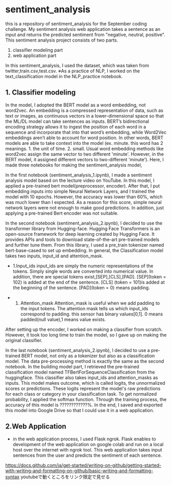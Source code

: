 # sentiment_analysis
this is a repository of sentiment_analysis for the September coding challenge.
My sentiment analysis web application takes a sentence as an input and returns the predicted sentiment from "negative, neutral, positive".
This sentiment analysis project consists of two parts.
1. classifier modeling part
1. web application part

In this sentiment_analysis, I used the dataset, which was taken from twitter,train.csv,test.csv.
※As a practice of NLP, I worked on the text_classification model in the NLP_practice notebook.

## 1. Classifier modeling
 In the model, I adopted the BERT model as a word embedding, not word2vec. An embedding is a compressed representation of data, such as text or images, as continuous vectors in a lower-dimensional space so that the ML/DL model can take sentences as inputs. BERT’s bidirectional encoding strategy allows it to ingest the position of each word in a sequence and incorporate that into that word’s embedding, while Word2Vec embeddings aren’t able to account for word position. In other words, BERT models are able to take context into the model (ex. minute. this word has 2 meanings. 1. the unit of time. 2. small. Usual word embedding methods like word2vec assign the same vector to two different 'minute'. However, in the BERT model, it assigned different vectors to two-different 'minute').
Here, I made three notebooks for making the sentiment_analysis model,

In the first notebook (sentiment_analysis_1.ipynb), I made a sentiment analysis model based on the lecture video on YouTube. In this model, I applied a pre-trained bert model(preprocessor, encoder). After that, I put embedding inputs into simple Neural Network Layers, and I trained the model with 10 epochs. However, the accuracy was lower than 60%, which  was much lower than I expected. As a reason for this score, simple neural network layers were not enough to make good predictions. In addition, just applying a pre-trained Bert encoder was not suitable.

In the second notebook (sentiment_analysis_2.ipynb), I decided to use the transformer library from Hugging-face. Hugging Face Transformers is an open-source framework for deep learning created by Hugging Face. It provides APIs and tools to download state-of-the-art pre-trained models and further tune them. From this library, I used a pre_train tokenizer named bert-base-cased to set up embedding. In general, the Classification model takes two inputs, input_id and attention_mask. 


- 1.Input_ids
    input_ids are simply the numeric representations of the tokens. Simply single words are converted into numerical value. In addition, there are special tokens exist,[SEP],[CLS],[PAD]. [SEP](token = 102) is added at the end of the sentence. [CLS] (token = 101)is added at the beginning of the sentence. [PAD](token = 0) means padding.

- 1. Attention_mask
  Attention_mask is useful when we add padding to the input tokens. The attention mask tells us which input_ids correspond to padding. this sensor has binary values[0,1]. 0 means padded(null value),1 means value exists.

After setting up the encoder, I worked on making a classifier from scratch. However, it took too long time to train the model, so I gave up on making the original classifier.
 


In the last notebook (sentiment_analysis_2.ipynb), I decided to use a pre-trained BERT model, not only as a tokenizer but also as a classification model. The data pre-processing method is exactly the same as the second notebook. In the building model part, I retrieved the pre-trained classification model named TFBertForSequenceClassification from the huggingface. This classifier also takes input_ids and attention_masks as inputs. This model makes outcome, which is called logits, the unnormalized scores or predictions. These logits represent the model's raw predictions for each class or category in your classification task. To get normalized probability, I applied the softmax function. Through the training process, the accuracy of this model is ????????????%. In the end, I saved and exported this model into Google Drive so that I could use it in a web application.

## 2.Web Application 
   - in the web application process, I used Flask ngrok. Flask enables to development of the web application on google colab and run on a local host over the internet with ngrok tool. This web application takes input sentences from the user and predicts the sentiment of each sentence.



https://docs.github.com/ja/get-started/writing-on-github/getting-started-with-writing-and-formatting-on-github/basic-writing-and-formatting-syntax
youtubeで動くところをリンク限定で見せる   
